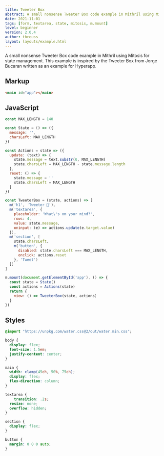 ```yaml
---
title: Tweeter Box
abstract: A small nonsense Tweeter Box code example in Mithril using Mitosis for state management.
date: 2021-11-01
tags: [form, textarea, state, mitosis, m.mount]
level: beginner
version: 2.0.4
author: tbreuss
layout: layouts/example.html
---
```


A small nonsense Tweeter Box code example in Mithril using Mitosis for state management. This example is inspired by the Tweeter Box from Jorge Bucaran written as an example for Hyperapp.

## Markup

~~~html
<main id="app"></main>
~~~

## JavaScript

~~~js
const MAX_LENGTH = 140

const State = () => ({
  message: '',
  charsLeft: MAX_LENGTH
})

const Actions = state => ({
  update: (text) => {
    state.message = text.substr(0, MAX_LENGTH)
    state.charsLeft = MAX_LENGTH - state.message.length
  },
  reset: () => {
    state.message = ''
    state.charsLeft = MAX_LENGTH
  }
})

const TweeterBox = (state, actions) => [
  m('h1', 'Tweeter 🐤'),
  m('textarea', {
    placeholder: 'What\'s on your mind?',
    rows: 4,
    value: state.message,
    oninput: (e) => actions.update(e.target.value)
  }),
  m('section', [
    state.charsLeft,
    m('button', {
      disabled: state.charsLeft === MAX_LENGTH,
      onclick: actions.reset
    }, 'Tweet')
  ])
]

m.mount(document.getElementById('app'), () => {
  const state = State()
  const actions = Actions(state)
  return {
    view: () => TweeterBox(state, actions)
  }
})
~~~

## Styles

~~~css
@import "https://unpkg.com/water.css@2/out/water.min.css";

body {
  display: flex;
  font-size: 1.5em;
  justify-content: center;
}

main {
  width: clamp(45ch, 50%, 75ch);
  display: flex;
  flex-direction: column;
}

textarea {
	transition: .2s;
  resize: none;
  overflow: hidden;
}

section {
  display: flex;
}

button {
  margin: 0 0 0 auto;
}
~~~
